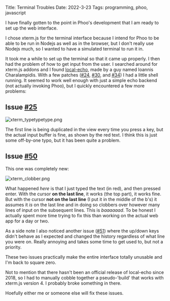 Title: Terminal Troubles
Date: 2022-3-23
Tags: programming, phoo, javascript

I have finally gotten to the point in Phoo's development that I am ready to set up the web interface.

I chose xterm.js for the terminal interface because I intend for Phoo to be able to be run in Nodejs as well as in the browser, but I don't really use Nodejs much, so I wanted to have a simulated terminal to run it in.

It took me a while to set up the terminal so that it came up properly. I then had the problem of how to get input from the user. I searched around for xterm.js addons and I found [local-echo](https://github.com/wavesoft/local-echo), made by a guy named Ioannis Charalampidis. With a few patches ([#24](https://github.com/wavesoft/local-echo/issues/24), [#30](https://github.com/wavesoft/local-echo/issues/30), and [#34](https://github.com/wavesoft/local-echo/issues/34)) I had a little shell running. It seemed to work well enough with just a simple echo backend (not actually invoking Phoo), but I quickly encountered a few more problems:

## Issue [#25](https://github.com/wavesoft/local-echo/issues/25)

![xterm_typetypetype.png]({attach}/xterm_images/xterm_typetypetype.png)

The first line is being duplicated in the view every time you press a key, but the actual input buffer is fine, as shown by the red text. I think this is just some off-by-one typo, but it has been quite a problem.

## Issue [#50](https://github.com/wavesoft/local-echo/issues/50)

This one was completely new:

![xterm_clobber.png]({attach}/xterm_images/xterm_clobber.png)

What happened *here* is that I just typed the text (in red), and then pressed enter. With the cursor **on the last line**, it works (the top part), it works fine. But with the cursor **not on the last line** (I put it in the middle of the b's) it assumes it *is* on the last line and in doing so clobbers over however many lines of input on the subsequent lines. This is *baaaaaad*. To be honest I actually spent more time trying to fix this than working on the actual web app for a day or two.

As a side note I also noticed another issue ([#51](https://github.com/wavesoft/local-echo/issues/51)) where the up/down keys didn't behave as I expected and changed the history regardless of what line you were on. Really annoying and takes some time to get used to, but not a priority.

These two issues practically make the entire interface totally unusable and I'm back to square zero.

Not to mention that there hasn't been an official release of local-echo since 2018, so I had to manually cobble together a pseudo-'build' that works with xterm.js version 4. I probably broke something in there.

Hoefully either me or someone else will fix these issues.
